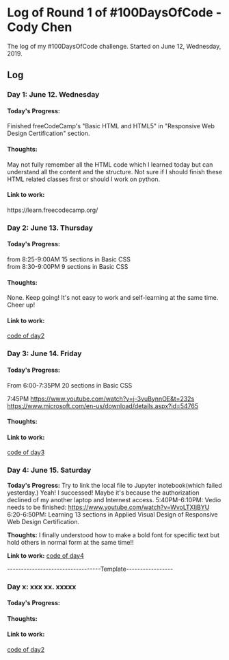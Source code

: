 # Log of Round 1 of #100DaysOfCode - Cody Chen

The log of my #100DaysOfCode challenge. Started on June 12, Wednesday, 2019.

## Log

<h3>Day 1: June 12. Wednesday</h3>
<h4>Today's Progress:</h4>
Finished freeCodeCamp's "Basic HTML and HTML5" in "Responsive Web Design Certification" section.

<h4>Thoughts:</h4>
May not fully remember all the HTML code which I learned today but can understand all the content and the structure. Not sure if I should finish these HTML related classes first or should I work on python.

<h4>Link to work:</h4> https://learn.freecodecamp.org/

<h3>Day 2: June 13. Thursday</h3>
<h4>Today's Progress:</h4> 
from 8:25-9:00AM 15 sections in Basic CSS <br>
from 8:30-9:00PM 9 sections in Basic CSS
<h4>Thoughts:</h4>
None. Keep going! It's not easy to work and self-learning at the same time. Cheer up!
<h4>Link to work:</h4>
<a href="r1code/day2">code of day2</a>

<h3>Day 3: June 14. Friday</h3>
<h4>Today's Progress:</h4> 
From 6:00-7:35PM 20 sections in Basic CSS <br>

7:45PM https://www.youtube.com/watch?v=j-3vuBynnOE&t=232s
https://www.microsoft.com/en-us/download/details.aspx?id=54765

<h4>Thoughts:</h4>

<h4>Link to work:</h4>
<a href="r1code/day3">code of day3</a>

### Day 4: June 15. Saturday
<strong>Today's Progress:</strong> Try to link the local file to Jupyter inotebook(which failed yesterday.) Yeah! I successed! Maybe it's because the authorization declined of my another laptop and Internest access.
5:40PM-6:10PM: Vedio needs to be finished: https://www.youtube.com/watch?v=WvoLTXIjBYU
6:20-6:50PM: Learning 13 sections in Applied Visual Design of Responsive Web Design Certification.

<strong>Thoughts:</strong> I finally understood how to make a bold font for specific text but hold others in normal form at the same time!!

<strong>Link to work:</strong> <a href="r1code/day4">code of day4</a><br>

----------------------------------Template-----------------
<h3>Day x: xxx xx. xxxxx</h3>
<h4>Today's Progress:</h4> 

<h4>Thoughts:</h4>

<h4>Link to work:</h4>
<a href="day2">code of day2</a>
